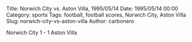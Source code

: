 Title: Norwich City vs. Aston Villa, 1995/05/14
Date: 1995/05/14 00:00
Category: sports
Tags: football, football scores, Norwich City, Aston Villa
Slug: norwich-city-vs-aston-villa
Author: carbonero


Norwich City 1 - 1 Aston Villa
